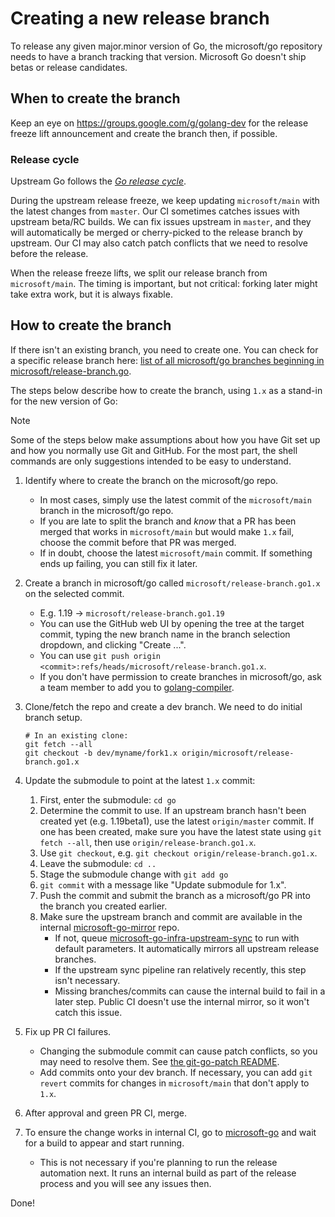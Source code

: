 # Creating a new release branch

To release any given major.minor version of Go, the microsoft/go repository needs to have a branch tracking that version.
Microsoft Go doesn't ship betas or release candidates.

## When to create the branch

Keep an eye on https://groups.google.com/g/golang-dev for the release freeze lift announcement and create the branch then, if possible.

### Release cycle

Upstream Go follows the [*Go release cycle*](https://go.dev/s/release).

During the upstream release freeze, we keep updating `microsoft/main` with the latest changes from `master`.
Our CI sometimes catches issues with upstream beta/RC builds.
We can fix issues upstream in `master`, and they will automatically be merged or cherry-picked to the release branch by upstream.
Our CI may also catch patch conflicts that we need to resolve before the release.

When the release freeze lifts, we split our release branch from `microsoft/main`.
The timing is important, but not critical: forking later might take extra work, but it is always fixable.

## How to create the branch

If there isn't an existing branch, you need to create one.
You can check for a specific release branch here: [list of all microsoft/go branches beginning in microsoft/release-branch.go](https://github.com/microsoft/go/branches/all?query=microsoft%2Frelease-branch.go).

The steps below describe how to create the branch, using `1.x` as a stand-in for the new version of Go:

> [!NOTE]
> Some of the steps below make assumptions about how you have Git set up and how you normally use Git and GitHub.
> For the most part, the shell commands are only suggestions intended to be easy to understand.

1. Identify where to create the branch on the microsoft/go repo.
    * In most cases, simply use the latest commit of the `microsoft/main` branch in the microsoft/go repo.
    * If you are late to split the branch and *know* that a PR has been merged that works in `microsoft/main` but would make `1.x` fail, choose the commit before that PR was merged.
    * If in doubt, choose the latest `microsoft/main` commit. If something ends up failing, you can still fix it later.

1. Create a branch in microsoft/go called `microsoft/release-branch.go1.x` on the selected commit.
    * E.g. 1.19 -> `microsoft/release-branch.go1.19`
    * You can use the GitHub web UI by opening the tree at the target commit, typing the new branch name in the branch selection dropdown, and clicking "Create ...".
   * You can use `git push origin <commit>:refs/heads/microsoft/release-branch.go1.x`.
    * If you don't have permission to create branches in microsoft/go, ask a team member to add you to [golang-compiler](https://repos.opensource.microsoft.com/orgs/microsoft/teams/golang-compiler).

1. Clone/fetch the repo and create a dev branch. We need to do initial branch setup.
    ```
    # In an existing clone:
    git fetch --all
    git checkout -b dev/myname/fork1.x origin/microsoft/release-branch.go1.x
    ```

1. Update the submodule to point at the latest `1.x` commit:
    1. First, enter the submodule: `cd go`
    1. Determine the commit to use. If an upstream branch hasn't been created yet (e.g. 1.19beta1), use the latest `origin/master` commit. If one has been created, make sure you have the latest state using `git fetch --all`, then use `origin/release-branch.go1.x`.
    1. Use `git checkout`, e.g. `git checkout origin/release-branch.go1.x`.
    1. Leave the submodule: `cd ..`
    1. Stage the submodule change with `git add go`
    1. `git commit` with a message like "Update submodule for 1.x".
    1. Push the commit and submit the branch as a microsoft/go PR into the branch you created earlier.
    1. Make sure the upstream branch and commit are available in the internal [microsoft-go-mirror](https://dev.azure.com/dnceng/internal/_git/microsoft-go-mirror) repo.
        * If not, queue [microsoft-go-infra-upstream-sync](https://dev.azure.com/dnceng/internal/_build?definitionId=1061) to run with default parameters. It automatically mirrors all upstream release branches.
        * If the upstream sync pipeline ran relatively recently, this step isn't necessary.
        * Missing branches/commits can cause the internal build to fail in a later step. Public CI doesn't use the internal mirror, so it won't catch this issue.

1. Fix up PR CI failures.
    * Changing the submodule commit can cause patch conflicts, so you may need to resolve them. See [the git-go-patch README](/cmd/git-go-patch/README.md).
    * Add commits onto your dev branch. If necessary, you can add `git revert` commits for changes in `microsoft/main` that don't apply to `1.x`.

1. After approval and green PR CI, merge.

1. To ensure the change works in internal CI, go to [microsoft-go](https://dev.azure.com/dnceng/internal/_build?definitionId=958) and wait for a build to appear and start running.
    * This is not necessary if you're planning to run the release automation next. It runs an internal build as part of the release process and you will see any issues then.

Done!
